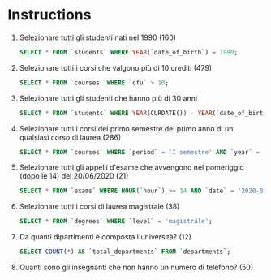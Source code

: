 # Instructions

1. Selezionare tutti gli studenti nati nel 1990 (160)
    ```SQL
    SELECT * FROM `students` WHERE YEAR(`date_of_birth`) = 1990;
    ```
2. Selezionare tutti i corsi che valgono più di 10 crediti (479)
    ```SQL
    SELECT * FROM `courses` WHERE `cfu` > 10;
    ```
3. Selezionare tutti gli studenti che hanno più di 30 anni
    ```SQL
    SELECT * FROM `students` WHERE YEAR(CURDATE()) - YEAR(`date_of_birth`) > 30;
    ```
4. Selezionare tutti i corsi del primo semestre del primo anno di un qualsiasi corso di laurea (286)
    ```SQL
    SELECT * FROM `courses` WHERE `period` = 'I semestre' AND `year` = 1;
    ```
5. Selezionare tutti gli appelli d'esame che avvengono nel pomeriggio (dopo le 14) del 20/06/2020 (21)
    ```SQL
    SELECT * FROM `exams` WHERE HOUR(`hour`) >= 14 AND `date` = '2020-06-20';
    ```
6. Selezionare tutti i corsi di laurea magistrale (38)
    ```SQL
    SELECT * FROM `degrees` WHERE `level` = 'magistrale';
    ```
7. Da quanti dipartimenti è composta l'università? (12)
    ```SQL
    SELECT COUNT(*) AS `total_departments` FROM `departments`;
    ```
8. Quanti sono gli insegnanti che non hanno un numero di telefono? (50)